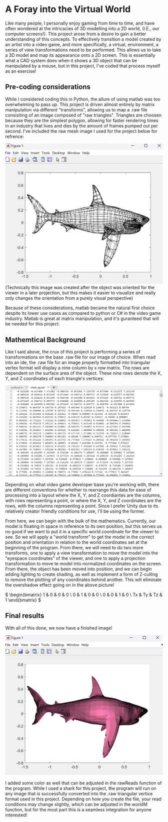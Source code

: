 # A Foray into the Virtual World

Like many people, I personally enjoy gaming from time to time, and have often wondered at the intricacies of 3D modelling into a 2D world, (I.E., our computer screens!). This project arose from a desire to gain a better understanding of this concepts. To effectively transition a model created by an artist into a video game, and more specifically, a virtual, environment, a series of view transformations need to be performed. This allows us to take a 3D model and map its appearance onto a 2D screen. This is essentially what a CAD system does when it shows a 3D object that can be manipulated by a mouse, but in this project, I've coded that process myself as an exercise!

## Pre-coding considerations

While I considered coding this in Python, the allure of using matlab was too overwhelming to pass up. This project is driven almost entirely by matrix manipulation via different "transforms", allowing us to map a .raw file consisiting of an image composed of "raw triangles". Triangles are choosen because they are the simplest polygon, allowing for faster rendering times in an industry that lives and dies by the amount of frames pumped out per second. I've included the raw mesh image I used for the project below for refrence:

<div>
	<img src="/images/shark_triangle.png" width="700" >
</div>
(Technically this image was created after the object was oriented for the viewer in a later projection, but this makes it easier to visualize and really only changes the orientation from a purely visual perspective)

Because of these considerations, matlab became the natural first choice despite its lower use cases as compared to python or C# in the video game industry. Matlab is great at matrix manipulation, and it's guranteed that will be needed for this project.

## Mathemtical Background
Like I said above, the crux of this project is performing a series of transformations on the base .raw file for our image of choice. When read into an ide, the .raw file for an image properly formatted into triangular vertex format will display a nine column by x row matrix. The rows are dependent on the surface area of the object. These nine rows denote the X, Y, and Z coordinates of each triangle's vertices:

<div>
	<img src="/images/raw_read_output.png" width="700" >
</div>

Depending on what video game developer base you're working with, there are different conventions for whether to rearrange this data for ease of processing into a layout where the X, Y, and Z coordiantes are the columns, with rows representing a point, or where the X, Y, and Z coordinates are the rows, with the columns representing a point. Since I prefer Unity due to its relatively creator friendly conditions for use, I'll be using the former. 

From here, we can begin with the bulk of the mathematics. Currently, our model is floating in space in reference to its own position, but this serves us no good if we want to put it in a specific world coordinate for the viewer to see. So we will apply a "world transform" to get the model in the correct position and orientation in relation to the world coordinates set at the beginning of the program. From there, we will need to do two more transforms, one to apply a view transformation to move the model into the "eyespace coordinates" of the viewer, and one to apply a projection transformation to move te model into normalized coordinates on the screen. From there, the object has been moved into position, and we can begin adding lighting to create shading, as well as implement a form of Z-culling to remove the plotting of any coordinates behind another. This will eliminate the overshadow effect going on in the above picture! 

$ \begin{bmatrix}
1 & 0 & 0 & 0 \\
0 & 1 & 0 & 0 \\
0 & 0 & 1 & 0 \\
Tx & Ty & Tz & 1 
\end{bmatrix}  $



## Final results
With all of this done, we now have a finished image! 

<div>
	<img src="/images/shark_final.png" width="700" >
</div>

I added some color as well that can be adjusted in the rawReads function of the program. While I used a shark for this project, the program will run on any image that is successfully converted into the .raw triangular vertice format used in this project. Depending on how you create the file, your read conditions may change slightly, which can be adjusted in the worldM function, but for the most part this is a seamless integration for anyone interested!
